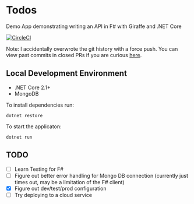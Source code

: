 ﻿# Todos
Demo App demonstrating writing an API in F# with Giraffe and .NET Core

[![CircleCI](https://circleci.com/gh/rpmcdougall/Todos/tree/master.svg?style=svg)](https://circleci.com/gh/rpmcdougall/FSharpTodos/tree/master)

Note: I accidentally overwrote the git history with a force push. You can view past commits in closed PRs if you are curious [here]("https://github.com/rpmcdougall/Todos/pulls?q=is%3Apr+is%3Aclosed").

## Local Development Environment

- .NET Core 2.1+
- MongoDB

To install dependencies run:
```
dotnet restore
```

To start the applicaton:
```
dotnet run
```

## TODO

- [ ] Learn Testing for F#
- [ ] Figure out better error handling for Mongo DB connection (currently just times out, may be a limitation of the F# client)
- [x] Figure out dev/test/prod configuration
- [ ] Try deploying to a cloud service
